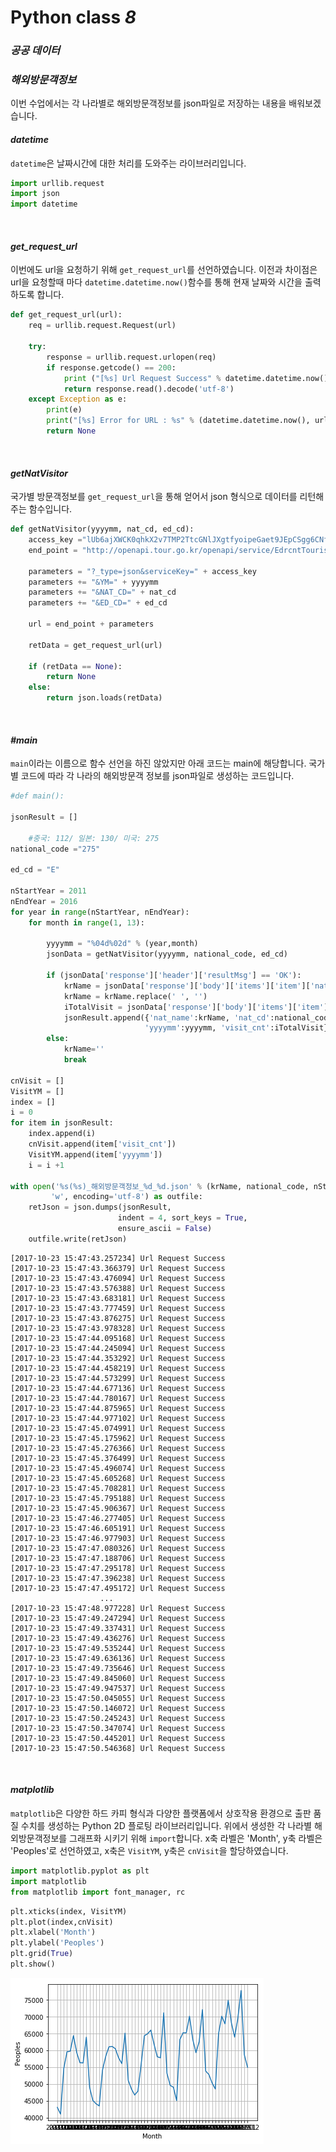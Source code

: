 Python class *__8__*
===

### *__공공 데이터__*

### *__해외방문객정보__*

이번 수업에서는 각 나라별로 해외방문객정보를 json파일로 저장하는 내용을 배워보겠습니다.
<br>

#### *__datetime__*
`datetime`은 날짜시간에 대한 처리를 도와주는 라이브러리입니다.

```python
import urllib.request
import json
import datetime
```
<br>

#### *__get_request_url__*
이번에도 url을 요청하기 위해 `get_request_url`를 선언하였습니다.
이전과 차이점은 url을 요청할때 마다 `datetime.datetime.now()`함수를 통해 현재 날짜와 시간을 출력하도록 합니다.

```python
def get_request_url(url):
    req = urllib.request.Request(url)

    try:
        response = urllib.request.urlopen(req)
        if response.getcode() == 200:
            print ("[%s] Url Request Success" % datetime.datetime.now())
            return response.read().decode('utf-8')
    except Exception as e:
        print(e)
        print("[%s] Error for URL : %s" % (datetime.datetime.now(), url))
        return None
```

<br>

#### *__getNatVisitor__*
국가별 방문객정보를 `get_request_url`을 통해 얻어서 json 형식으로 데이터를 리턴해주는 함수입니다.

```python
def getNatVisitor(yyyymm, nat_cd, ed_cd):
    access_key ="lUb6ajXWCK0qhkX2v7TMP2TtcGNlJXgtfyoipeGaet9JEpCSgg6CNfqzWN%2BABnLF9gTFVgAtjNQe5Kh2ohxzyQ%3D%3D"
    end_point = "http://openapi.tour.go.kr/openapi/service/EdrcntTourismStatsService/getEdrcntTourismStatsList"

    parameters = "?_type=json&serviceKey=" + access_key
    parameters += "&YM=" + yyyymm
    parameters += "&NAT_CD=" + nat_cd
    parameters += "&ED_CD=" + ed_cd

    url = end_point + parameters

    retData = get_request_url(url)

    if (retData == None):
        return None
    else:
        return json.loads(retData)
```

<br>

#### *__#main__*
`main`이라는 이름으로 함수 선언을 하진 않았지만 아래 코드는 main에 해당합니다.
국가별 코드에 따라 각 나라의 해외방문객 정보를 json파일로 생성하는 코드입니다.
```python
#def main():

jsonResult = []

    #중국: 112/ 일본: 130/ 미국: 275
national_code ="275"

ed_cd = "E"

nStartYear = 2011
nEndYear = 2016
for year in range(nStartYear, nEndYear):
    for month in range(1, 13):

        yyyymm = "%04d%02d" % (year,month)
        jsonData = getNatVisitor(yyyymm, national_code, ed_cd)

        if (jsonData['response']['header']['resultMsg'] == 'OK'):
            krName = jsonData['response']['body']['items']['item']['natKorNm']
            krName = krName.replace(' ', '')
            iTotalVisit = jsonData['response']['body']['items']['item']['num']
            jsonResult.append({'nat_name':krName, 'nat_cd':national_code,
                              'yyyymm':yyyymm, 'visit_cnt':iTotalVisit})
        else:
            krName=''
            break

cnVisit = []
VisitYM = []
index = []
i = 0
for item in jsonResult:
    index.append(i)
    cnVisit.append(item['visit_cnt'])
    VisitYM.append(item['yyyymm'])
    i = i +1

with open('%s(%s)_해외방문객정보_%d_%d.json' % (krName, national_code, nStartYear, nEndYear-1),
         'w', encoding='utf-8') as outfile:
    retJson = json.dumps(jsonResult,
                        indent = 4, sort_keys = True,
                        ensure_ascii = False)
    outfile.write(retJson)
```

    [2017-10-23 15:47:43.257234] Url Request Success
    [2017-10-23 15:47:43.366379] Url Request Success
    [2017-10-23 15:47:43.476094] Url Request Success
    [2017-10-23 15:47:43.576388] Url Request Success
    [2017-10-23 15:47:43.683181] Url Request Success
    [2017-10-23 15:47:43.777459] Url Request Success
    [2017-10-23 15:47:43.876275] Url Request Success
    [2017-10-23 15:47:43.978328] Url Request Success
    [2017-10-23 15:47:44.095168] Url Request Success
    [2017-10-23 15:47:44.245094] Url Request Success
    [2017-10-23 15:47:44.353292] Url Request Success
    [2017-10-23 15:47:44.458219] Url Request Success
    [2017-10-23 15:47:44.573299] Url Request Success
    [2017-10-23 15:47:44.677136] Url Request Success
    [2017-10-23 15:47:44.780167] Url Request Success
    [2017-10-23 15:47:44.875965] Url Request Success
    [2017-10-23 15:47:44.977102] Url Request Success
    [2017-10-23 15:47:45.074991] Url Request Success
    [2017-10-23 15:47:45.175962] Url Request Success
    [2017-10-23 15:47:45.276366] Url Request Success
    [2017-10-23 15:47:45.376499] Url Request Success
    [2017-10-23 15:47:45.496074] Url Request Success
    [2017-10-23 15:47:45.605268] Url Request Success
    [2017-10-23 15:47:45.708281] Url Request Success
    [2017-10-23 15:47:45.795188] Url Request Success
    [2017-10-23 15:47:45.906367] Url Request Success
    [2017-10-23 15:47:46.277405] Url Request Success
    [2017-10-23 15:47:46.605191] Url Request Success
    [2017-10-23 15:47:46.977903] Url Request Success
    [2017-10-23 15:47:47.080326] Url Request Success
    [2017-10-23 15:47:47.188706] Url Request Success
    [2017-10-23 15:47:47.295178] Url Request Success
    [2017-10-23 15:47:47.396238] Url Request Success
    [2017-10-23 15:47:47.495172] Url Request Success
                        ...
    [2017-10-23 15:47:48.977228] Url Request Success
    [2017-10-23 15:47:49.247294] Url Request Success
    [2017-10-23 15:47:49.337431] Url Request Success
    [2017-10-23 15:47:49.436276] Url Request Success
    [2017-10-23 15:47:49.535244] Url Request Success
    [2017-10-23 15:47:49.636136] Url Request Success
    [2017-10-23 15:47:49.735646] Url Request Success
    [2017-10-23 15:47:49.845060] Url Request Success
    [2017-10-23 15:47:49.947537] Url Request Success
    [2017-10-23 15:47:50.045055] Url Request Success
    [2017-10-23 15:47:50.146072] Url Request Success
    [2017-10-23 15:47:50.245243] Url Request Success
    [2017-10-23 15:47:50.347074] Url Request Success
    [2017-10-23 15:47:50.445201] Url Request Success
    [2017-10-23 15:47:50.546368] Url Request Success



<br>

#### *__matplotlib__*
`matplotlib`은 다양한 하드 카피 형식과 다양한 플랫폼에서 상호작용 환경으로 출판 품질 수치를 생성하는
Python 2D 플로팅 라이브러리입니다. 위에서 생성한 각 나라별 해외방문객정보를 그래프화 시키기 위해 `import`합니다.
x축 라벨은 'Month', y축 라벨은 'Peoples'로 선언하였고, x축은 `VisitYM`, y축은 `cnVisit`을 할당하였습니다.

```python
import matplotlib.pyplot as plt
import matplotlib
from matplotlib import font_manager, rc
```

```python
plt.xticks(index, VisitYM)
plt.plot(index,cnVisit)
plt.xlabel('Month')
plt.ylabel('Peoples')
plt.grid(True)
plt.show()
```


![png](output_5_0.png)
